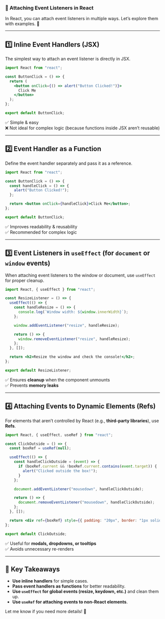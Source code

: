 ### **🔹 Attaching Event Listeners in React**
In React, you can attach event listeners in multiple ways. Let’s explore them with examples. 🚀

---

## **1️⃣ Inline Event Handlers (JSX)**
The simplest way to attach an event listener is directly in JSX.

```jsx
import React from "react";

const ButtonClick = () => {
  return (
    <button onClick={() => alert("Button Clicked!")}>
      Click Me
    </button>
  );
};

export default ButtonClick;
```
✅ Simple & easy  
❌ Not ideal for complex logic (because functions inside JSX aren’t reusable)

---

## **2️⃣ Event Handler as a Function**
Define the event handler separately and pass it as a reference.

```jsx
import React from "react";

const ButtonClick = () => {
  const handleClick = () => {
    alert("Button Clicked!");
  };

  return <button onClick={handleClick}>Click Me</button>;
};

export default ButtonClick;
```
✅ Improves readability & reusability  
✅ Recommended for complex logic  

---

## **3️⃣ Event Listeners in `useEffect` (for `document` or `window` events)**
When attaching event listeners to the window or document, use `useEffect` for proper cleanup.

```jsx
import React, { useEffect } from "react";

const ResizeListener = () => {
  useEffect(() => {
    const handleResize = () => {
      console.log(`Window width: ${window.innerWidth}`);
    };

    window.addEventListener("resize", handleResize);

    return () => {
      window.removeEventListener("resize", handleResize);
    };
  }, []);

  return <h2>Resize the window and check the console!</h2>;
};

export default ResizeListener;
```
✅ Ensures **cleanup** when the component unmounts  
✅ Prevents **memory leaks**  

---

## **4️⃣ Attaching Events to Dynamic Elements (Refs)**
For elements that aren’t controlled by React (e.g., **third-party libraries**), use **Refs**.

```jsx
import React, { useEffect, useRef } from "react";

const ClickOutside = () => {
  const boxRef = useRef(null);

  useEffect(() => {
    const handleClickOutside = (event) => {
      if (boxRef.current && !boxRef.current.contains(event.target)) {
        alert("Clicked outside the box!");
      }
    };

    document.addEventListener("mousedown", handleClickOutside);

    return () => {
      document.removeEventListener("mousedown", handleClickOutside);
    };
  }, []);

  return <div ref={boxRef} style={{ padding: "20px", border: "1px solid black" }}>Click inside this box</div>;
};

export default ClickOutside;
```
✅ Useful for **modals, dropdowns, or tooltips**  
✅ Avoids unnecessary re-renders  

---

## **🎯 Key Takeaways**
- **Use inline handlers** for simple cases.
- **Pass event handlers as functions** for better readability.
- **Use `useEffect` for global events (resize, keydown, etc.)** and clean them up.
- **Use `useRef` for attaching events to non-React elements**.

Let me know if you need more details! 🚀